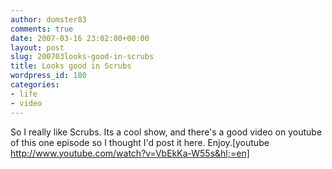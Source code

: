 ```yaml
---
author: domster83
comments: true
date: 2007-03-16 23:02:00+00:00
layout: post
slug: 200703looks-good-in-scrubs
title: Looks good in Scrubs
wordpress_id: 180
categories:
- life
- video
---
```


So I really like Scrubs. Its a cool show, and there's a good video on youtube of this one episode so I thought I'd post it here. Enjoy.[youtube http://www.youtube.com/watch?v=VbEkKa-W55s&hl;=en]
